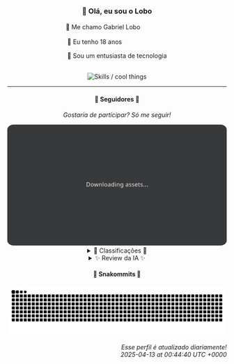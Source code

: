 <div align="center">
  <h3>👋 Olá, eu sou o Lobo</h3>
  
  <p>🐺 Me chamo Gabriel Loboㅤㅤㅤㅤㅤ</p>
  <p>🧔 Eu tenho 18 anosㅤㅤㅤㅤㅤㅤㅤㅤ</p>
  <p>🧠 Sou um entusiasta de tecnologia</p>

  <br/>

  <img width="600" alt="Skills / cool things" src="https://skills-icons.vercel.app/api/icons?i=python,md,html,css,js,github,git,vscode,linux,node,ts,sass,react,vite,vercel,lottie,ionic,capacitor,zustand,framer,firebase,arduino,godot,tailwind,shadcnui,lucide,zorinos,pnpm,reactnative&perline=14" />
</div>

<hr />

<div align="center">
    <h4>👤 Seguidores 👤</h4>
    <p><i>Gostaria de participar? Só me seguir!</i></p>
    <img width="600" src=".github/assets/cards/top3.svg" alt="Top 3 followers contributors (monthly)" />
    <details>
    <summary>🏅 Classificações 🏅</summary>
    <br/>
    <table>
        <thead>
            <tr align="center">
                <th>Posição</th>
                <th>Seguidor</th>
                <th>Contribuições</th>
            </tr>
        </thead>
        <tbody>
            <tr align="center">
                <td>1°</td>
                <td><a href="https://github.com/EvertonMJunior">Everton Marcelino Jr.</a></td>
                <td>100 ctr.</td>
            </tr>
            <tr align="center">
                <td>2°</td>
                <td><a href="https://github.com/danko-nobre">Danilo Nobre</a></td>
                <td>66 ctr.</td>
            </tr>
            <tr align="center">
                <td>3°</td>
                <td><a href="https://github.com/felipegueller">Felipe Gueller</a></td>
                <td>54 ctr.</td>
            </tr>
            <tr align="center">
                <td>4°</td>
                <td><a href="https://github.com/wTechnoo">Cézar</a></td>
                <td>48 ctr.</td>
            </tr>
            <tr align="center">
                <td>5°</td>
                <td><a href="https://github.com/LestterX">LestterX</a></td>
                <td>31 ctr.</td>
            </tr>
            <tr align="center">
                <td>6°</td>
                <td><a href="https://github.com/gustavosett">Gustavo Carvalho</a></td>
                <td>26 ctr.</td>
            </tr>
            <tr align="center">
                <td>7°</td>
                <td><a href="https://github.com/RafaZeero">Rafael Lima de Morais</a></td>
                <td>15 ctr.</td>
            </tr>
            <tr align="center">
                <td>8°</td>
                <td><a href="https://github.com/brunoferreiraff">brunoferreiraff</a></td>
                <td>15 ctr.</td>
            </tr>
            <tr align="center">
                <td>9°</td>
                <td><a href="https://github.com/LuidiPiresHub">Luídi Pires</a></td>
                <td>11 ctr.</td>
            </tr>
            <tr align="center">
                <td>10°</td>
                <td><a href="https://github.com/DeyvedAntonio">Deyved Antonio</a></td>
                <td>8 ctr.</td>
            </tr>
        </tbody>
    </table>
    </details>
    <details>
    <summary>✨ Review da IA ✨</summary>
    <br/>
    <div align="justify"><p><b>Everton Marcelino Jr.</b>, parabéns pelo primeiro lugar! Impressionante como você consegue contribuir em projetos gigantes como o TypeORM e ainda ter tempo para manter um repositório com seu próprio nome. Imagino que a descrição "passionate about technology" seja um eufemismo para "viciado em trabalho".</p>
<p><b>Danilo Nobre</b>, um "Full-stack, Game dev e 3D Enthusiast". Quantas horas tem o seu dia? Suas contribuições em um fork de ferramenta para Blender são notáveis, mas e seus projetos? Quando veremos algo totalmente *seu* decolar? </p>
<p><b>Felipe Gueller</b>, criando componentes HTML "legais" desde 2021, hein? Espero que pelo menos um deles seja um botão de "doar" para o seu curso de Origamid. Quem sabe em 2025 você finalmente domine HTML, CSS e Javascript, e pare de aprender no Origamid.</p>
<p><b>Cézar</b>, um misterioso ".NET Developer" que não tem atividade recente em nenhum repositório. Sua discrição é admirável. Será que suas contribuições são tão secretas que nem o GitHub consegue rastrear? Ou será que você está apenas esperando o momento certo para brilhar?</p>
<p><b>LestterX</b>, um "faz-tudo" digital. Portfólio, sistemas, um launcher de jogos piratas... Impressionante a variedade, mas será que a qualidade acompanha? E essa aplicação de entregas que some com os dados depois de algumas horas? Genial! Ideal para quem gosta de trabalhar com prazos curtos.</p>
<p><b>Gustavo Carvalho</b>, mergulhado no mundo OpenTelemetry. Espero que você esteja usando tudo isso para monitorar sua própria produtividade, porque com 26 contribuições, parece que você precisa de umas boas métricas para otimizar seu desempenho. Mas ei, pelo menos você está contribuindo em projetos relevantes, diferente de alguns por aqui...</p>
<p><b>Rafael Lima de Morais</b>, um "Software Engineer | Go | Typescript | Rust | Vim" que cria clickers de Ragnarok. Nada como usar tecnologias modernas para resolver problemas antigos, não é mesmo? E esse "kickstart.nvim" que você bifurcou? Está querendo se aventurar no mundo da configuração do Vim? Boa sorte, você vai precisar.</p>
<p><b>brunoferreiraff</b>, com um "text-to-speech" e um "to-do-app". Original! Quase tão original quanto bifurcar um boilerplate SaaS. Mas ei, pelo menos você está criando coisas, mesmo que sejam coisas que já existem aos montes por aí. Continue assim, quem sabe um dia você inventa a roda...</p>
<p><b>Luídi Pires</b>, um "Front-End | Back-End | Full Stack". Será que essa versatilidade toda se traduz em qualidade? Seu repositório "LuidiPiresHub" não tem descrição, o "Pixels-Art" e o "E-CommerceX" não passam de projetos simples, e o "Todo-List" foi atualizado pela última vez em 2024. Parece que você precisa de um "To-Do-List" para organizar seus projetos.</p>
<p><b>Deyved Antonio</b>, o "Analista de Dados" que clona o TabNews. Que ironia! Um analista de dados copiando um site de notícias. Será que você está analisando os dados do TabNews para melhorar sua cópia? E esse projeto de turnover de colaboradores? Espero que você não esteja planejando pedir demissão, porque com 8 contribuições, você não vai impressionar ninguém.</p>
<p><b>Filipe Deschamps</b>, o "guru" que só contribui com o próprio conteúdo. Quer se sentir competente? Contribua mais e pare de usar os outros como escada para o seu "curso.dev".</p>
</div>
    </details>
</div>

<div align="center">
  <h4>🐍 Snakommits 🐍</h4>
    <picture>
      <source media="(prefers-color-scheme: dark)" srcset="https://raw.githubusercontent.com/Lobooooooo14/Lobooooooo14/snake-output/snake-dark.svg">
      <source media="(prefers-color-scheme: light)" srcset="https://raw.githubusercontent.com/Lobooooooo14/Lobooooooo14/snake-output/snake-light.svg">
      <img alt="github contribution grid snake animation" src="https://raw.githubusercontent.com/Lobooooooo14/Lobooooooo14/snake-output/snake-light.svg">
    </picture>
</div>

<h6 align="right">
  Esse perfil é atualizado diariamente!<br/> <i>2025-04-13 at 00:44:40 UTC +0000</i>
<h6>